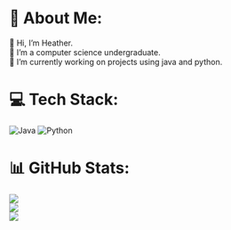 # 💫 About Me:
👋 Hi, I’m Heather.<br>👀 I’m a computer science undergraduate.<br>🌱 I’m currently working on projects using java and python.


# 💻 Tech Stack:
![Java](https://img.shields.io/badge/java-%23ED8B00.svg?style=for-the-badge&logo=java&logoColor=white) ![Python](https://img.shields.io/badge/python-3670A0?style=for-the-badge&logo=python&logoColor=ffdd54)
# 📊 GitHub Stats:
![](https://github-readme-stats.vercel.app/api?username=HPiver&theme=dracula&hide_border=false&include_all_commits=false&count_private=false)<br/>
![](https://github-readme-streak-stats.herokuapp.com/?user=HPiver&theme=dracula&hide_border=false)<br/>
![](https://github-readme-stats.vercel.app/api/top-langs/?username=HPiver&theme=dracula&hide_border=false&include_all_commits=false&count_private=false&layout=compact)

